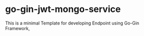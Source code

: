 # go-gin-jwt-mongo-service
This is a minimal Template for developing Endpoint using Go-Gin Framework,  
